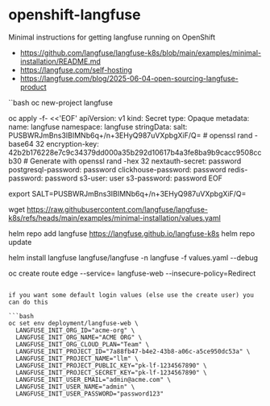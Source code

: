 # openshift-langfuse

Minimal instructions for getting langfuse running on OpenShift

- https://github.com/langfuse/langfuse-k8s/blob/main/examples/minimal-installation/README.md
- https://langfuse.com/self-hosting
- https://langfuse.com/blog/2025-06-04-open-sourcing-langfuse-product

``bash
oc new-project langfuse

oc apply -f- <<'EOF'
apiVersion: v1
kind: Secret
type: Opaque
metadata:
  name: langfuse
  namespace: langfuse
stringData:
  salt: PUSBWRJmBns3IBIMNb6q+/n+3EHyQ987uVXpbgXiF/Q=  # openssl rand -base64 32
  encryption-key: 42b2b176228e7c9c34379dd000a35b292d10617b4a3fe8ba9b9cacc9508ccb30  # Generate with openssl rand -hex 32
  nextauth-secret: password
  postgresql-password: password
  clickhouse-password: password
  redis-password: password
  s3-user: user
  s3-password: password
EOF

export SALT=PUSBWRJmBns3IBIMNb6q+/n+3EHyQ987uVXpbgXiF/Q=

wget https://raw.githubusercontent.com/langfuse/langfuse-k8s/refs/heads/main/examples/minimal-installation/values.yaml

helm repo add langfuse https://langfuse.github.io/langfuse-k8s
helm repo update

helm install langfuse langfuse/langfuse -n langfuse -f values.yaml --debug

oc create route edge --service= langfuse-web --insecure-policy=Redirect
```

if you want some default login values (else use the create user) you can do this

```bash
oc set env deployment/langfuse-web \
  LANGFUSE_INIT_ORG_ID="acme-org" \
  LANGFUSE_INIT_ORG_NAME="ACME ORG" \
  LANGFUSE_INIT_ORG_CLOUD_PLAN="Team" \
  LANGFUSE_INIT_PROJECT_ID="7a88fb47-b4e2-43b8-a06c-a5ce950dc53a" \
  LANGFUSE_INIT_PROJECT_NAME="llm" \
  LANGFUSE_INIT_PROJECT_PUBLIC_KEY="pk-lf-1234567890" \
  LANGFUSE_INIT_PROJECT_SECRET_KEY="pk-lf-1234567890" \
  LANGFUSE_INIT_USER_EMAIL="admin@acme.com" \
  LANGFUSE_INIT_USER_NAME="admin" \
  LANGFUSE_INIT_USER_PASSWORD="password123"
```
